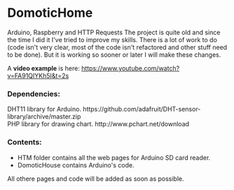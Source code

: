 # DomoticHome
Arduino, Raspberry and HTTP Requests
The project is quite old and since the time I did it I've tried to improve my skills. There is a lot of work to do (code isn't very clear, most of the code isn't refactored and other stuff need to be done). But it is working so sooner or later I will make these changes.

A <b>video example</b> is here:
https://www.youtube.com/watch?v=FA91QIYKh5I&t=2s

<h3>Dependencies:</h3><p>
  DHT11 library for Arduino.
  https://github.com/adafruit/DHT-sensor-library/archive/master.zip<br>
  PHP library for drawing chart. http://www.pchart.net/download</p>
  
<h3>Contents:</h3>
<ul>
<li>HTM folder contains all the web pages for Arduino SD card reader.</li>
<li>DomoticHouse contains Arduino's code.</li>
</ul>

  
 All othere pages and code will be added as soon as possible.
